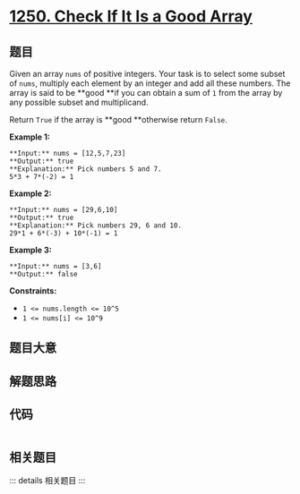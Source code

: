 # [1250. Check If It Is a Good Array](https://leetcode.com/problems/check-if-it-is-a-good-array)

## 题目

Given an array `nums` of positive integers. Your task is to select some subset
of `nums`, multiply each element by an integer and add all these numbers. The
array is said to be  **good  **if you can obtain a sum of `1` from the array
by any possible subset and multiplicand.

Return `True` if the array is **good  **otherwise return `False`.



**Example 1:**

    
    
    **Input:** nums = [12,5,7,23]
    **Output:** true
    **Explanation:** Pick numbers 5 and 7.
    5*3 + 7*(-2) = 1
    

**Example 2:**

    
    
    **Input:** nums = [29,6,10]
    **Output:** true
    **Explanation:** Pick numbers 29, 6 and 10.
    29*1 + 6*(-3) + 10*(-1) = 1
    

**Example 3:**

    
    
    **Input:** nums = [3,6]
    **Output:** false
    



**Constraints:**

  * `1 <= nums.length <= 10^5`
  * `1 <= nums[i] <= 10^9`


## 题目大意

## 解题思路

## 代码

```javascript

```

## 相关题目

::: details 相关题目
:::
